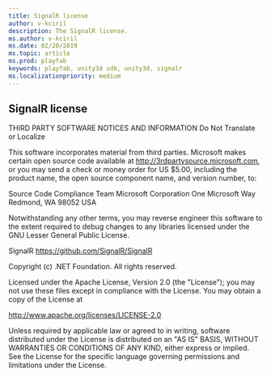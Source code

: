 ```yaml
---
title: SignalR license
author: v-kciril
description: The SignalR license.
ms.author: v-kciril
ms.date: 02/20/2019
ms.topic: article
ms.prod: playfab
keywords: playfab, unity3d sdk, unity3d, signalr
ms.localizationpriority: medium
---
```


## SignalR license ##

THIRD PARTY SOFTWARE NOTICES AND INFORMATION
Do Not Translate or Localize

This software incorporates material from third parties. Microsoft makes certain 
open source code available at http://3rdpartysource.microsoft.com, or you may 
send a check or money order for US $5.00, including the product name, the open 
source component name, and version number, to:

Source Code Compliance Team
Microsoft Corporation
One Microsoft Way
Redmond, WA 98052
USA

Notwithstanding any other terms, you may reverse engineer this software to the 
extent required to debug changes to any libraries licensed under the GNU Lesser 
General Public License.


SignalR
https://github.com/SignalR/SignalR

Copyright (c) .NET Foundation. All rights reserved.

Licensed under the Apache License, Version 2.0 (the "License"); you may not use
these files except in compliance with the License. You may obtain a copy of the
License at

http://www.apache.org/licenses/LICENSE-2.0

Unless required by applicable law or agreed to in writing, software distributed
under the License is distributed on an "AS IS" BASIS, WITHOUT WARRANTIES OR
CONDITIONS OF ANY KIND, either express or implied. See the License for the
specific language governing permissions and limitations under the License.
